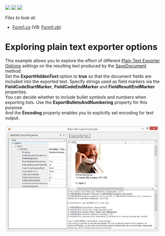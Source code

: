 <!-- default badges list -->
![](https://img.shields.io/endpoint?url=https://codecentral.devexpress.com/api/v1/VersionRange/128609167/10.2.4%2B)
[![](https://img.shields.io/badge/Open_in_DevExpress_Support_Center-FF7200?style=flat-square&logo=DevExpress&logoColor=white)](https://supportcenter.devexpress.com/ticket/details/E2773)
[![](https://img.shields.io/badge/📖_How_to_use_DevExpress_Examples-e9f6fc?style=flat-square)](https://docs.devexpress.com/GeneralInformation/403183)
<!-- default badges end -->
<!-- default file list -->
*Files to look at*:

* [Form1.cs](./CS/PlainTextExport/Form1.cs) (VB: [Form1.vb](./VB/PlainTextExport/Form1.vb))
<!-- default file list end -->
# Exploring plain text exporter options


<p>This example allows you to explore the effect of different <a href="http://documentation.devexpress.com/#CoreLibraries/clsDevExpressXtraRichEditExportPlainTextDocumentExporterOptionstopic"><u>Plain Text Exporter Options</u></a> settings on the resulting text produced by the <a href="http://documentation.devexpress.com/#WindowsForms/DevExpressXtraRichEditRichEditControl_SaveDocumenttopic1337"><u>SaveDocument</u></a> method. <br> Set the <strong>ExportHi</strong><strong>ddenText </strong>option to <strong>t</strong><strong>r</strong><strong>ue</strong> so that the document fields are included into the exported text. Specify strings used as field markers via the <strong>FieldCodeStartM</strong><strong>a</strong><strong>rker</strong>, <strong>FieldCode</strong><strong>End</strong><strong>Marker</strong> and <strong>Field</strong><strong>Re</strong><strong>sult</strong><strong>EndMarker </strong>properties.<br> You can decide whether to include bullet symbols and numbers when exporting lists. Use the <strong>ExportBulletsAndNumbering</strong> property for this purpose.<br> And the <strong>Encoding </strong>property enables you to explicitly set encoding for text output.<br><br><img src="https://raw.githubusercontent.com/DevExpress-Examples/exploring-plain-text-exporter-options-e2773/10.2.4+/media/4075bd96-66df-11e7-80c0-00155d624807.png"></p>

<br/>


